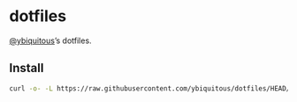 # dotfiles

[@ybiquitous](https://github.com/ybiquitous)’s dotfiles.

## Install

```sh
curl -o- -L https://raw.githubusercontent.com/ybiquitous/dotfiles/HEAD/install.sh | sh
```
